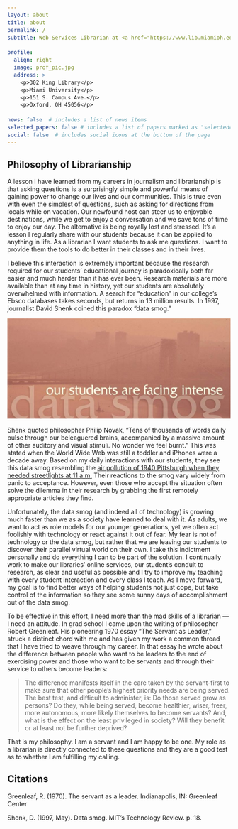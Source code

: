 ```yaml
---
layout: about
title: about
permalink: /
subtitle: Web Services Librarian at <a href="https://www.lib.miamioh.edu">Miami University Libraries</a>.

profile:
  align: right
  image: prof_pic.jpg
  address: >
    <p>302 King Library</p>
    <p>Miami University</p>
    <p>151 S. Campus Ave.</p>
    <p>Oxford, OH 45056</p>

news: false  # includes a list of news items
selected_papers: false # includes a list of papers marked as "selected={true}"
social: false  # includes social icons at the bottom of the page
---
```


## Philosophy of Librarianship

A lesson I have learned from my careers in journalism and librarianship is that asking questions is a surprisingly simple and powerful means of gaining power to change our lives and our communities. This is true even with even the simplest of questions, such as asking for directions from locals while on vacation. Our newfound host can steer us to enjoyable destinations, while we get to enjoy a conversation and we save tons of time to enjoy our day. The alternative is being royally lost and stressed. It’s a lesson I regularly share with our students because it can be applied to anything in life. As a librarian I want students to ask me questions. I want to provide them the tools to do better in their classes and in their lives.

I believe this interaction is extremely important because the research required for our students’ educational journey is paradoxically both far easier and much harder than it has ever been. Research materials are more available than at any time in history, yet our students are absolutely overwhelmed with information. A search for “education” in our college’s Ebsco databases takes seconds, but returns in 13 million results. In 1997, journalist David Shenk coined this paradox “data smog.”

<img src="assets/img/datasmog.jpg" class="" alt="">

Shenk quoted philosopher Philip Novak, “Tens of thousands of words daily pulse through our beleaguered brains, accompanied by a massive amount of other auditory and visual stimuli. No wonder we feel burnt.” This was stated when the World Wide Web was still a toddler and iPhones were a decade away. Based on my daily interactions with our students, they see this data smog resembling the <a href="http://bit.ly/1btkA3t">air pollution of 1940 Pittsburgh when they needed streetlights at 11 a.m.</a> Their reactions to the smog vary widely from panic to acceptance. However, even those who accept the situation often solve the dilemma in their research by grabbing the first remotely appropriate articles they find.

Unfortunately, the data smog (and indeed all of technology) is growing much faster than we as a society have learned to deal with it. As adults, we want to act as role models for our younger generations, yet we often act foolishly with technology or react against it out of fear. My fear is not of technology or the data smog, but rather that we are leaving our students to discover their parallel virtual world on their own. I take this indictment personally and do everything I can to be part of the solution. I continually work to make our libraries’ online services, our student’s conduit to research, as clear and useful as possible and I try to improve my teaching with every student interaction and every class I teach. As I move forward, my goal is to find better ways of helping students not just cope, but take control of the information so they see some sunny days of accomplishment out of the data smog.

To be effective in this effort, I need more than the mad skills of a librarian — I need an attitude. In grad school I came upon the writing of philosopher Robert Greenleaf. His pioneering 1970 essay “The Servant as Leader,” struck a distinct chord with me and has given my work a common thread that I have tried to weave through my career. In that essay he wrote about the difference between people who want to be leaders to the end of exercising power and those who want to be servants and through their service to others become leaders:

> The difference manifests itself in the care taken by the servant-first to make sure that other people’s highest priority needs are being served. The best test, and difficult to administer, is: Do those served grow as persons? Do they, while being served, become healthier, wiser, freer, more autonomous, more likely themselves to become servants? And, what is the effect on the least privileged in society? Will they benefit or at least not be further deprived?

That is my philosophy. I am a servant and I am happy to be one. My role as a librarian is directly connected to these questions and they are a good test as to whether I am fulfilling my calling.

## Citations

Greenleaf, R. (1970). The servant as a leader. Indianapolis, IN: Greenleaf Center

Shenk, D. (1997, May). Data smog. MIT’s Technology Review. p. 18.
